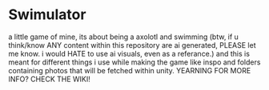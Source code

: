 # Swimulator
a little game of mine, 
its about being a axolotl and swimming (btw, if u think/know ANY content within this repository are ai generated, PLEASE let me know. i would HATE to use ai visuals, even as a referance.)
and this is meant for different things i use while making the game like inspo and folders containing photos that will be fetched within unity. YEARNING FOR MORE INFO? CHECK THE WIKI!

